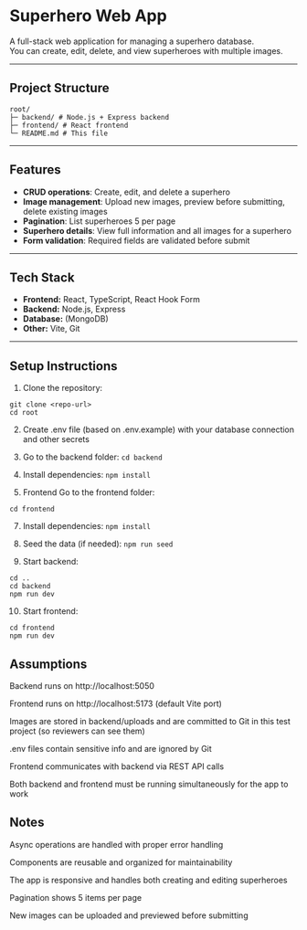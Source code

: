 # Superhero Web App

A full-stack web application for managing a superhero database.  
You can create, edit, delete, and view superheroes with multiple images.

---

## Project Structure
```
root/
├─ backend/ # Node.js + Express backend
├─ frontend/ # React frontend
└─ README.md # This file
```
---

## Features

- **CRUD operations**: Create, edit, and delete a superhero
- **Image management**: Upload new images, preview before submitting, delete existing images
- **Pagination**: List superheroes 5 per page
- **Superhero details**: View full information and all images for a superhero
- **Form validation**: Required fields are validated before submit

---

## Tech Stack

- **Frontend:** React, TypeScript, React Hook Form
- **Backend:** Node.js, Express
- **Database:** (MongoDB)
- **Other:** Vite, Git

---

## Setup Instructions

1. Clone the repository:
```
git clone <repo-url>
cd root
```
2. Create .env file (based on .env.example) with your database connection and other secrets

3. Go to the backend folder:
`cd backend`

4. Install dependencies:
`npm install`

6. Frontend
Go to the frontend folder:
```cd ..
cd frontend
```

7. Install dependencies:
`npm install`

8. Seed the data (if needed):
`npm run seed`

9. Start backend:
```
cd ..
cd backend
npm run dev
```

10. Start frontend:
``` cd .. 
cd frontend
npm run dev
```

## Assumptions
Backend runs on http://localhost:5050

Frontend runs on http://localhost:5173 (default Vite port)

Images are stored in backend/uploads and are committed to Git in this test project (so reviewers can see them)

.env files contain sensitive info and are ignored by Git

Frontend communicates with backend via REST API calls

Both backend and frontend must be running simultaneously for the app to work

## Notes
Async operations are handled with proper error handling

Components are reusable and organized for maintainability

The app is responsive and handles both creating and editing superheroes

Pagination shows 5 items per page

New images can be uploaded and previewed before submitting
